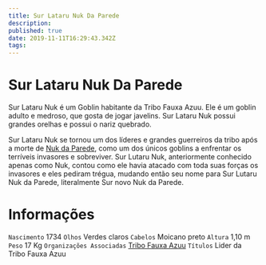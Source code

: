 ```yaml
---
title: Sur Lataru Nuk Da Parede
description: 
published: true
date: 2019-11-11T16:29:43.342Z
tags: 
---
```


<!-- SUBTITLE: Visão geral sobre Sur Lataru Nuk Da Parede -->

# Sur Lataru Nuk Da Parede
Sur Lataru Nuk é um Goblin habitante da Tribo Fauxa Azuu. Ele é um goblin adulto e medroso, que gosta de jogar javelins. Sur Lataru Nuk possui grandes orelhas e possui o nariz quebrado.

Sur Lataru Nuk se tornou um dos líderes e grandes guerreiros da tribo após a morte de [Nuk da Parede](http://localhost/individuos/nuk-da-parede#nuk-da-parede), como um dos únicos goblins a enfrentar os terríveis invasores e sobreviver. Sur Lutaru Nuk, anteriormente conhecido apenas como Nuk, contou como ele havia atacado com toda suas forças os invasores e eles pediram trégua, mudando então seu nome para Sur Lutaru Nuk da Parede, literalmente Sur novo Nuk da Parede.

# Informações
`Nascimento` 1734 
`Olhos` Verdes claros
`Cabelos` Moicano preto
`Altura` 1,10 m
`Peso` 17 Kg
`Organizações Associadas` [Tribo Fauxa Azuu](http://localhost/faccoes/faccoes-independentes/tribo-fauxa-azuu#tribo-fauxa-azuu)
`Títulos` Lider da Tribo Fauxa Azuu
